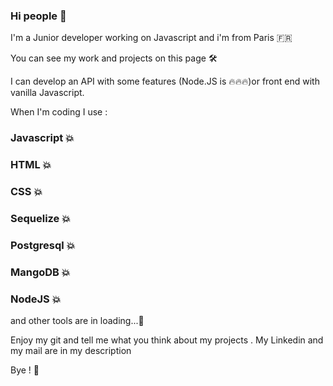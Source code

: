 ### Hi people 👋

I'm a Junior developer working on Javascript and i'm from Paris :fr: 

You can see my work and projects on this page :hammer_and_wrench:

I can develop an API with some features (Node.JS is :fire::fire::fire:)or front end with vanilla Javascript.

When I'm coding I use :

### Javascript :boom:
### HTML :boom:
### CSS :boom:
### Sequelize :boom:
### Postgresql :boom:
### MangoDB :boom:
### NodeJS :boom:

and other tools are in loading...:construction:

Enjoy my git and tell me what you think about my projects . My Linkedin and my mail are in my description 

Bye ! :wave:

<!--
**Badara-Seydi/Badara-Seydi** is a ✨ _special_ ✨ repository because its `README.md` (this file) appears on your GitHub profile.

Here are some ideas to get you started:

- 🔭 I’m currently working on ...
- 🌱 I’m currently learning ...
- 👯 I’m looking to collaborate on ...
- 🤔 I’m looking for help with ...
- 💬 Ask me about ...
- 📫 How to reach me: ...
- 😄 Pronouns: ...
- ⚡ Fun fact: ...
-->
